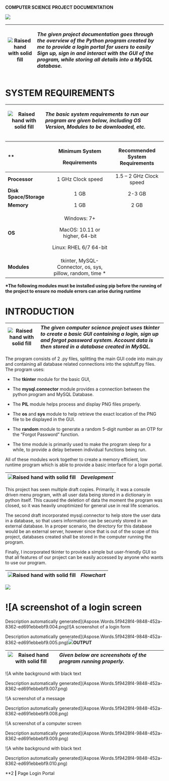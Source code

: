 ﻿**COMPUTER SCIENCE PROJECT DOCUMENTATION**

![](Aspose.Words.5f9428f4-9848-452a-8362-ed691ebbebf9.001.png)

|![Raised hand with solid fill]|<p>*The given project documentation goes through the overview of the Python program created by me to provide a login portal for users to easily Sign up, sign in and interact with the GUI of the program, while storing all details into a MySQL database.* </p><p></p>|
| - | :- |

# **SYSTEM REQUIREMENTS**

|![Raised hand with solid fill]|<p>*The basic system requirements to run our program are given below, including OS Version, Modules to be downloaded, etc.* </p><p></p>|
| :-: | :- |

|**	|<p>**Minimum System**</p><p>**Requirements**</p>|**Recommended System Requirements**|
| :- | :-: | :-: |
|**Processor**|1 GHz Clock speed|1\.5 – 2 GHz Clock speed|
|**Disk Space/Storage**|1 GB|2-3 GB|
|**Memory**|1 GB|2 GB|
|**OS**|<p>Windows: 7+</p><p>MacOS: 10.11 or higher, 64-bit</p><p>Linux: RHEL 6/7 64-bit</p>||
|**Modules**|tkinter, MySQL-Connector, os, sys, pillow, random, time \*||

**\*The following modules must be installed using pip before the running of the project to ensure no module errors can arise during runtime**
# **INTRODUCTION**

|![Raised hand with solid fill]|*The given computer science project uses tkinter to create a basic GUI containing a login, sign up and forgot password system. Account data is then stored in a database created in MySQL.*|
| :-: | :- |

The program consists of 2 .py files, splitting the main GUI code into main.py and containing all database related connections into the sqlstuff.py files. The program uses:

- The **tkinter** module for the basic GUI, 

- The **mysql.connector** module provides a connection between the python program and MySQL Database. 

- The **PIL** module helps process and display PNG files properly.

- The **os** and **sys** module to help retrieve the exact location of the PNG file to be displayed in the GUI.

- The **random** module to generate a random 5-digit number as an OTP for the “Forgot Password” function. 

- The time module is primarily used to make the program sleep for a while, to provide a delay between individual functions being run. 

All of these modules work together to create a memory efficient, low runtime program which is able to provide a basic interface for a login portal. 


|![Raised hand with solid fill]|*Development*|
| :-: | :- |

This project has seen multiple draft copies. Primarily, it was a console driven menu program, with all user data being stored in a dictionary in python itself. This caused the deletion of data the moment the program was closed, so it was heavily unoptimized for general use in real life scenarios. 

The second draft incorporated mysql.connector to help store the user data in a database, so that users information can be securely stored in an external database. In a proper scenario, the directory for this database would be an external server, however since that is out of the scope of this project, databases created shall be stored in the computer running the program. 

Finally, I incorporated tkinter to provide a simple but user-friendly GUI so that all features of our project can be easily accessed by anyone who wants to use our program. 

|![Raised hand with solid fill]|*Flowchart*|
| :-: | :- |

![](Aspose.Words.5f9428f4-9848-452a-8362-ed691ebbebf9.003.png)
# ![A screenshot of a login screen

Description automatically generated](Aspose.Words.5f9428f4-9848-452a-8362-ed691ebbebf9.004.png)![A screenshot of a login form

Description automatically generated](Aspose.Words.5f9428f4-9848-452a-8362-ed691ebbebf9.005.png)![](Aspose.Words.5f9428f4-9848-452a-8362-ed691ebbebf9.006.png)**OUTPUT**

|![Raised hand with solid fill]|*Given below are screenshots of the program running properly.* |
| :-: | :- |



![A white background with black text

Description automatically generated](Aspose.Words.5f9428f4-9848-452a-8362-ed691ebbebf9.007.png)





![A screenshot of a message

Description automatically generated](Aspose.Words.5f9428f4-9848-452a-8362-ed691ebbebf9.008.png)	




![A screenshot of a computer screen

Description automatically generated](Aspose.Words.5f9428f4-9848-452a-8362-ed691ebbebf9.009.png)





![A white background with black text

Description automatically generated](Aspose.Words.5f9428f4-9848-452a-8362-ed691ebbebf9.010.png)





**2 **|** Page									   Login Portal

[Raised hand with solid fill]: Aspose.Words.5f9428f4-9848-452a-8362-ed691ebbebf9.002.png
